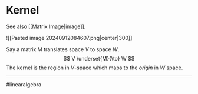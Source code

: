 # Kernel
See also [[Matrix Image|image]].

![[Pasted image 20240912084607.png|center|300]]


Say a matrix $M$ translates space $V$ to space $W$.
$$
V \underset{M}{\to} W
$$
The kernel is the region in $V$-space which maps to the *origin* in $W$ space.



---
#linearalgebra